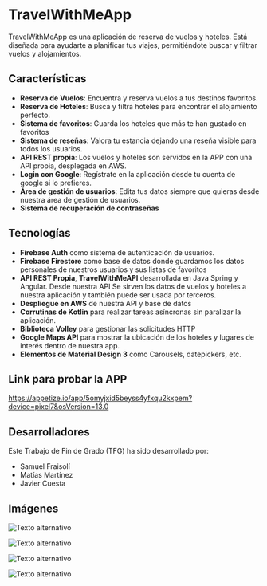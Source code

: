 # TravelWithMeApp
TravelWithMeApp es una aplicación de reserva de vuelos y hoteles. Está diseñada para ayudarte a planificar tus viajes, permitiéndote buscar y filtrar vuelos y alojamientos.


## Características
- **Reserva de Vuelos**: Encuentra y reserva vuelos a tus destinos favoritos.
- **Reserva de Hoteles**: Busca y filtra hoteles para encontrar el alojamiento perfecto.
- **Sistema de favoritos**: Guarda los hoteles que más te han gustado en favoritos
- **Sistema de reseñas**: Valora tu estancia dejando una reseña visible para todos los usuarios.
- **API REST propia**: Los vuelos y hoteles son servidos en la APP con una API propia, desplegada en AWS.
- **Login con Google**: Regístrate en la aplicación desde tu cuenta de google si lo prefieres.
- **Área de gestión de usuarios**: Edita tus datos siempre que quieras desde nuestra área de gestión de usuarios.
- **Sistema de recuperación de contraseñas**

## Tecnologías
- **Firebase Auth** como sistema de autenticación de usuarios.
- **Firebase Firestore** como base de datos donde guardamos los datos personales de nuestros usuarios y sus listas de favoritos
- **API REST Propia**, **TravelWithMeAPI** desarrollada en Java Spring y Angular. Desde nuestra API Se sirven los datos de vuelos y hoteles a nuestra aplicación y también puede ser usada por terceros.
- **Despliegue en AWS** de nuestra API y base de datos
- **Corrutinas de Kotlin** para realizar tareas asíncronas sin paralizar la aplicación.
- **Biblioteca Volley** para gestionar las solicitudes HTTP
- **Google Maps API** para mostrar la ubicación de los hoteles y lugares de interés dentro de nuestra app.
- **Elementos de Material Design 3** como Carousels, datepickers, etc.
  

## Link para probar la APP
https://appetize.io/app/5omyjxid5beyss4yfxqu2kxpem?device=pixel7&osVersion=13.0

## Desarrolladores

Este Trabajo de Fin de Grado (TFG) ha sido desarrollado por:
- Samuel Fraisolí
- Matías Martínez
- Javier Cuesta

## Imágenes

![Texto alternativo](https://i.imgur.com/Qv2KlxE.png)

![Texto alternativo](https://i.imgur.com/scdmZDu.png)

![Texto alternativo](https://i.imgur.com/P0ottSR.png)

![Texto alternativo](https://i.imgur.com/u3sJs4U.png)



